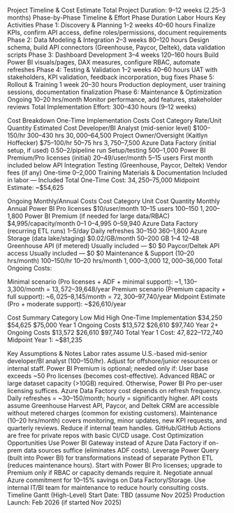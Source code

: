 Project Timeline & Cost Estimate
Total Project Duration: 9–12 weeks (2.25–3 months)
Phase-by-Phase Timeline & Effort
Phase	Duration	Labor Hours	Key Activities
Phase 1: Discovery & Planning	1–2 weeks	40–60 hours	Finalize KPIs, confirm API access, define roles/permissions, document requirements
Phase 2: Data Modeling & Integration	2–3 weeks	80–120 hours	Design schema, build API connectors (Greenhouse, Paycor, Deltek), data validation scripts
Phase 3: Dashboard Development	3–4 weeks	120–160 hours	Build Power BI visuals/pages, DAX measures, configure RBAC, automate refreshes
Phase 4: Testing & Validation	1–2 weeks	40–60 hours	UAT with stakeholders, KPI validation, feedback incorporation, bug fixes
Phase 5: Rollout & Training	1 week	20–30 hours	Production deployment, user training sessions, documentation finalization
Phase 6: Maintenance & Optimization	Ongoing	10–20 hrs/month	Monitor performance, add features, stakeholder reviews
Total Implementation Effort: 300–430 hours (9–12 weeks)

Cost Breakdown
One-Time Implementation Costs
Cost Category	Rate/Unit	Quantity	Estimated Cost
Developer/BI Analyst (mid-senior level)	$100–150/hr	300–430 hrs	$30,000–$64,500
Project Owner/Oversight (Kaitlyn Hoffecker)	$75–100/hr	50–75 hrs	$3,750–$7,500
Azure Data Factory (initial setup, if used)	$0.50–$2/pipeline run	Setup/testing	$500–$1,000
Power BI Premium/Pro licenses (initial)	$20–$49/user/month	5–15 users	First month included below
API Integration Testing (Greenhouse, Paycor, Deltek)	Vendor fees (if any)	One-time	$0–$2,000
Training Materials & Documentation	Included in labor	—	Included
Total One-Time Cost: $34,250–$75,000
Midpoint Estimate: ~$54,625

Ongoing Monthly/Annual Costs
Cost Category	Unit Cost	Quantity	Monthly	Annual
Power BI Pro licenses	$10/user/month	10–15 users	$100–$150	$1,200–$1,800
Power BI Premium (if needed for large data/RBAC)	$4,995/capacity/month	0–1	$0–$4,995	$0–$59,940
Azure Data Factory (recurring ETL runs)	$1–$5/day	Daily refreshes	$30–$150	$360–$1,800
Azure Storage (data lake/staging)	$0.02/GB/month	50–200 GB	$1–$4	$12–$48
Greenhouse API (if metered)	Usually included	—	$0	$0
Paycor/Deltek API access	Usually included	—	$0	$0
Maintenance & Support (10–20 hrs/month)	$100–$150/hr	10–20 hrs/month	$1,000–$3,000	$12,000–$36,000
Total Ongoing Costs:

Minimal scenario (Pro licenses + ADF + minimal support): ~$1,130–$3,300/month = $13,572–$39,648/year
Premium scenario (Premium capacity + full support): ~$6,025–$8,145/month = $72,300–$97,740/year
Midpoint Estimate (Pro + moderate support): ~$26,610/year

Cost Summary
Category	Low	Mid	High
One-Time Implementation	$34,250	$54,625	$75,000
Year 1 Ongoing Costs	$13,572	$26,610	$97,740
Year 2+ Ongoing Costs	$13,572	$26,610	$97,740
Total Year 1 Cost: $47,822–$172,740
Midpoint Year 1: ~$81,235

Key Assumptions & Notes
Labor rates assume U.S.-based mid-senior developer/BI analyst ($100–$150/hr). Adjust for offshore/junior resources or internal staff.
Power BI Premium is optional; needed only if:
User base exceeds ~50 Pro licenses (becomes cost-effective).
Advanced RBAC or large dataset capacity (>10GB) required.
Otherwise, Power BI Pro per-user licensing suffices.
Azure Data Factory cost depends on refresh frequency. Daily refreshes = ~$30–$150/month; hourly = significantly higher.
API costs assume Greenhouse Harvest API, Paycor, and Deltek CRM are accessible without metered charges (common for existing customers).
Maintenance (10–20 hrs/month) covers monitoring, minor updates, new KPI requests, and quarterly reviews. Reduce if internal team handles.
GitHub/GitHub Actions are free for private repos with basic CI/CD usage.
Cost Optimization Opportunities
Use Power BI Gateway instead of Azure Data Factory if on-prem data sources suffice (eliminates ADF costs).
Leverage Power Query (built into Power BI) for transformations instead of separate Python ETL (reduces maintenance hours).
Start with Power BI Pro licenses; upgrade to Premium only if RBAC or capacity demands require it.
Negotiate annual Azure commitment for 10–15% savings on Data Factory/Storage.
Use internal IT/BI team for maintenance to reduce hourly consulting costs.
Timeline Gantt (High-Level)
Start Date: TBD (assume Nov 2025)
Production Launch: Feb 2026 (if started Nov 2025)

